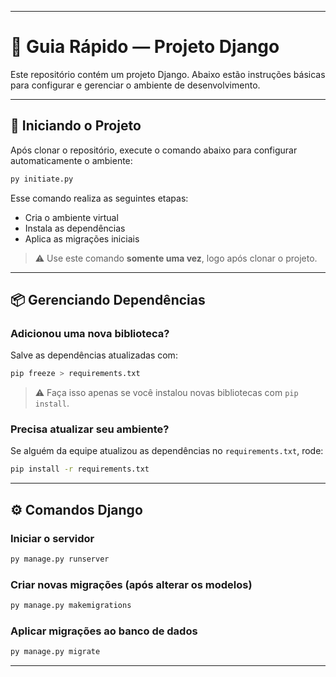 
---

# 📘 Guia Rápido — Projeto Django

Este repositório contém um projeto Django. Abaixo estão instruções básicas para configurar e gerenciar o ambiente de desenvolvimento.

---

## 🚀 Iniciando o Projeto

Após clonar o repositório, execute o comando abaixo para configurar automaticamente o ambiente:

```bash
py initiate.py
```

Esse comando realiza as seguintes etapas:

* Cria o ambiente virtual
* Instala as dependências
* Aplica as migrações iniciais

> ⚠️ Use este comando **somente uma vez**, logo após clonar o projeto.

---

## 📦 Gerenciando Dependências

### Adicionou uma nova biblioteca?

Salve as dependências atualizadas com:

```bash
pip freeze > requirements.txt
```

> ⚠️ Faça isso apenas se você instalou novas bibliotecas com `pip install`.

### Precisa atualizar seu ambiente?

Se alguém da equipe atualizou as dependências no `requirements.txt`, rode:

```bash
pip install -r requirements.txt
```

---

## ⚙️ Comandos Django

### Iniciar o servidor

```bash
py manage.py runserver
```

### Criar novas migrações (após alterar os modelos)

```bash
py manage.py makemigrations
```

### Aplicar migrações ao banco de dados

```bash
py manage.py migrate
```

---

